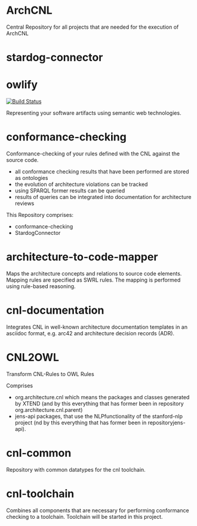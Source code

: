 # ArchCNL
Central Repository for all projects that are needed for the execution of ArchCNL

# stardog-connector

# owlify

[![Build Status](https://travis-ci.com/sandrellaella/owlify.svg?branch=master)](https://travis-ci.com/sandrellaella/owlify)

Representing your software artifacts using semantic web technologies.
# conformance-checking
Conformance-checking of your rules defined with the CNL against the source code.

- all conformance checking results that have been performed are stored as ontologies
- the evolution of architecture violations can be tracked
- using SPARQL former results can be queried
- results of queries can be integrated into documentation for architecture reviews

This Repository comprises:
* conformance-checking
* StardogConnector

# architecture-to-code-mapper
Maps the architecture concepts and relations to source code elements. Mapping rules are specified as SWRL rules. The mapping is performed using rule-based reasoning.

# cnl-documentation
Integrates CNL in well-known architecture documentation templates in an asciidoc format, e.g. arc42 and architecture decision records (ADR).

# CNL2OWL
Transform CNL-Rules to OWL Rules

Comprises 
- org.architecture.cnl which means the packages and classes generated by XTEND (and by this everything that has former been in repository org.architecture.cnl.parent) 
- jens-api packages, that use the NLPfunctionality of the stanford-nlp project (nd by this everything that has former been in repositoryjens-api).

# cnl-common
Repository with common datatypes for the cnl toolchain.

# cnl-toolchain
Combines all components that are necessary for performing conformance checking to a toolchain. 
Toolchain will be started in this project.
